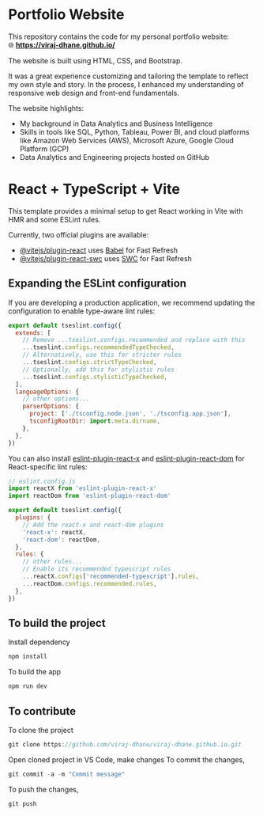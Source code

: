 # Portfolio Website

This repository contains the code for my personal portfolio website:  
🌐 **https://viraj-dhane.github.io/**

The website is built using HTML, CSS, and Bootstrap.

It was a great experience customizing and tailoring the template to reflect my own style and story. In the process, I enhanced my understanding of responsive web design and front-end fundamentals.

The website highlights:
- My background in Data Analytics and Business Intelligence
- Skills in tools like SQL, Python, Tableau, Power BI, and cloud platforms like Amazon Web Services (AWS), Microsoft Azure, Google Cloud Platform (GCP)
- Data Analytics and Engineering projects hosted on GitHub

# React + TypeScript + Vite

This template provides a minimal setup to get React working in Vite with HMR and some ESLint rules.

Currently, two official plugins are available:

- [@vitejs/plugin-react](https://github.com/vitejs/vite-plugin-react/blob/main/packages/plugin-react) uses [Babel](https://babeljs.io/) for Fast Refresh
- [@vitejs/plugin-react-swc](https://github.com/vitejs/vite-plugin-react/blob/main/packages/plugin-react-swc) uses [SWC](https://swc.rs/) for Fast Refresh

## Expanding the ESLint configuration

If you are developing a production application, we recommend updating the configuration to enable type-aware lint rules:

```js
export default tseslint.config({
  extends: [
    // Remove ...tseslint.configs.recommended and replace with this
    ...tseslint.configs.recommendedTypeChecked,
    // Alternatively, use this for stricter rules
    ...tseslint.configs.strictTypeChecked,
    // Optionally, add this for stylistic rules
    ...tseslint.configs.stylisticTypeChecked,
  ],
  languageOptions: {
    // other options...
    parserOptions: {
      project: ['./tsconfig.node.json', './tsconfig.app.json'],
      tsconfigRootDir: import.meta.dirname,
    },
  },
})
```

You can also install [eslint-plugin-react-x](https://github.com/Rel1cx/eslint-react/tree/main/packages/plugins/eslint-plugin-react-x) and [eslint-plugin-react-dom](https://github.com/Rel1cx/eslint-react/tree/main/packages/plugins/eslint-plugin-react-dom) for React-specific lint rules:

```js
// eslint.config.js
import reactX from 'eslint-plugin-react-x'
import reactDom from 'eslint-plugin-react-dom'

export default tseslint.config({
  plugins: {
    // Add the react-x and react-dom plugins
    'react-x': reactX,
    'react-dom': reactDom,
  },
  rules: {
    // other rules...
    // Enable its recommended typescript rules
    ...reactX.configs['recommended-typescript'].rules,
    ...reactDom.configs.recommended.rules,
  },
})
```
## To build the project

Install dependency
```js
npm install
```


To build the app
```js
npm run dev
```

## To contribute

To clone the project
```js
git clone https://github.com/viraj-dhane/viraj-dhane.github.io.git
```

Open cloned project in VS Code, make changes
To commit the changes, 

```js
git commit -a -m "Commit message"
```

To push the changes, 

```js
git push
```


